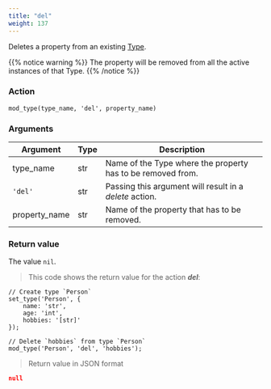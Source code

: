 ```yaml
---
title: "del"
weight: 137
---
```


Deletes a property from an existing [Type](../../../data-types/type).

{{% notice warning %}}
The property will be removed from all the active instances of that Type.
{{% /notice %}}

### Action

`mod_type(type_name, 'del', property_name)`

### Arguments

Argument | Type | Description
-------- | ---- | -----------
type_name | str | Name of the Type where the property has to be removed from.
`'del'` | str | Passing this argument will result in a *delete* action.
property_name | str | Name of the property that has to be removed.

### Return value

The value `nil`.

> This code shows the return value for the action ***del***:

```thingsdb,json_response
// Create type `Person`
set_type('Person', {
    name: 'str',
    age: 'int',
    hobbies: '[str]'
});

// Delete `hobbies` from type `Person`
mod_type('Person', 'del', 'hobbies');
```

> Return value in JSON format

```json
null
```
